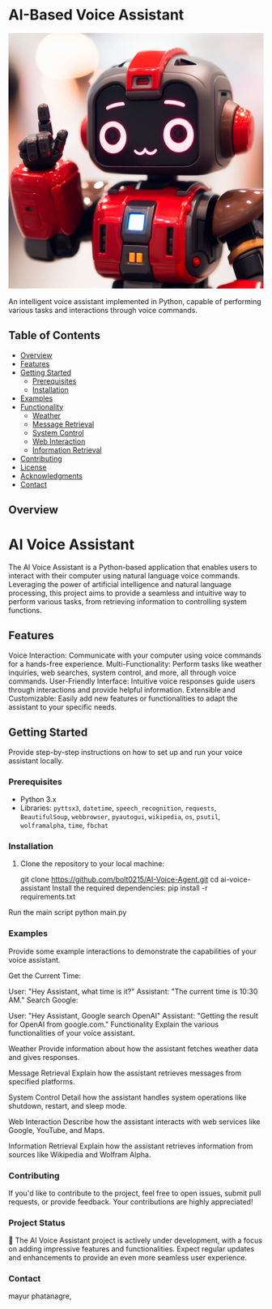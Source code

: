 # AI-Based Voice Assistant

![AI Voice Assistant Logo](assets/_c233194a-5906-4d00-b56a-ad7570d140d8.jpeg) <!-- Replace with a link to your project logo -->

An intelligent voice assistant implemented in Python, capable of performing various tasks and interactions through voice commands.

## Table of Contents
- [Overview](#overview)
- [Features](#features)
- [Getting Started](#getting-started)
  - [Prerequisites](#prerequisites)
  - [Installation](#installation)
- [Examples](#examples)
- [Functionality](#functionality)
  - [Weather](#weather)
  - [Message Retrieval](#message-retrieval)
  - [System Control](#system-control)
  - [Web Interaction](#web-interaction)
  - [Information Retrieval](#information-retrieval)
- [Contributing](#contributing)
- [License](#license)
- [Acknowledgments](#acknowledgments)
- [Contact](#contact)

## Overview

# AI Voice Assistant
The AI Voice Assistant is a Python-based application that enables users to interact with their computer using natural language voice commands. Leveraging the power of artificial intelligence and natural language processing, this project aims to provide a seamless and intuitive way to perform various tasks, from retrieving information to controlling system functions.


## Features

Voice Interaction: Communicate with your computer using voice commands for a hands-free experience.
Multi-Functionality: Perform tasks like weather inquiries, web searches, system control, and more, all through voice commands.
User-Friendly Interface: Intuitive voice responses guide users through interactions and provide helpful information.
Extensible and Customizable: Easily add new features or functionalities to adapt the assistant to your specific needs.

## Getting Started

Provide step-by-step instructions on how to set up and run your voice assistant locally.

### Prerequisites

- Python 3.x
- Libraries: `pyttsx3`, `datetime`, `speech_recognition`, `requests`, `BeautifulSoup`, `webbrowser`, `pyautogui`, `wikipedia`, `os`, `psutil`, `wolframalpha`, `time`, `fbchat`

### Installation

1. Clone the repository to your local machine:

   
   git clone https://github.com/bolt0215/AI-Voice-Agent.git
   cd ai-voice-assistant
Install the required dependencies:
    pip install -r requirements.txt

Run the main script
    python main.py



### Examples
Provide some example interactions to demonstrate the capabilities of your voice assistant.

Get the Current Time:

User: "Hey Assistant, what time is it?"
Assistant: "The current time is 10:30 AM."
Search Google:

User: "Hey Assistant, Google search OpenAI"
Assistant: "Getting the result for OpenAI from google.com."
Functionality
Explain the various functionalities of your voice assistant.

Weather
Provide information about how the assistant fetches weather data and gives responses.

Message Retrieval
Explain how the assistant retrieves messages from specified platforms.

System Control
Detail how the assistant handles system operations like shutdown, restart, and sleep mode.

Web Interaction
Describe how the assistant interacts with web services like Google, YouTube, and Maps.

Information Retrieval
Explain how the assistant retrieves information from sources like Wikipedia and Wolfram Alpha.

### Contributing
If you'd like to contribute to the project, feel free to open issues, submit pull requests, or provide feedback. Your contributions are highly appreciated!

### Project Status
🚀 The AI Voice Assistant project is actively under development, with a focus on adding impressive features and functionalities. Expect regular updates and enhancements to provide an even more seamless user experience.

### Contact
mayur phatanagre,


